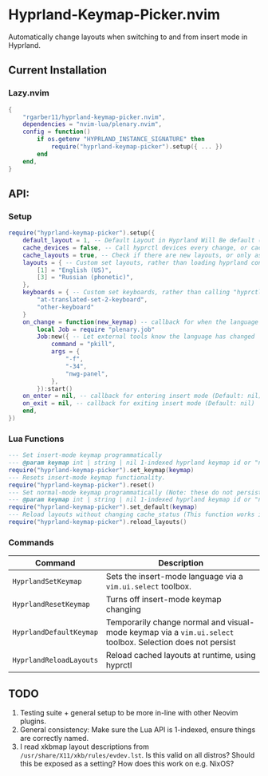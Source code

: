 # Hyprland-Keymap-Picker.nvim

Automatically change layouts when switching to and from insert mode in Hyprland.

## Current Installation

### Lazy.nvim

```lua
{
    "rgarber11/hyprland-keymap-picker.nvim",
    dependencies = "nvim-lua/plenary.nvim",
    config = function()
        if os.getenv "HYPRLAND_INSTANCE_SIGNATURE" then
            require("hyprland-keymap-picker").setup({ ... })
        end
    end,
}
```

## API:

### Setup

```lua
require("hyprland-keymap-picker").setup({
    default_layout = 1, -- Default Layout in Hyprland Will Be default (Default: 1)
    cache_devices = false, -- Call hyprctl devices every change, or cache keyboards (Default: false)
    cache_layouts = true, -- Check if there are new layouts, or only ask once (Note: This significantly slows things down) (Default: false)
    layouts = { -- Custom set layouts, rather than loading hyprland config. Note that the ordering relative to the config stil matters (not zero indexed here). (Default: Hyprland Config)
        [1] = "English (US)",
        [3] = "Russian (phonetic)",
    },
    keyboards = { -- Custom set keyboards, rather than calling "hyprctl devices". Note that the first keyboard is assumed to be the main board.
        "at-translated-set-2-keyboard",
        "other-keyboard"
    }
    on_change = function(new_keymap) -- callback for when the language is changed. (Default: nil)
        local Job = require "plenary.job"
        Job:new({ -- Let external tools know the language has changed
            command = "pkill",
            args = {
                "-f",
                "-34",
                "nwg-panel",
            },
        }):start()
    on_enter = nil, -- callback for entering insert mode (Default: nil)
    on_exit = nil, -- callback for exiting insert mode (Default: nil)
    end,
})
```

### Lua Functions

```lua
--- Set insert-mode keymap programmatically
--- @param keymap int | string | nil 1-indexed hyprland keymap id or "name" of keymap (as in hyprctl devices). If nil, then a selection menu will be used.
require("hyprland-keymap-picker").set_keymap(keymap)
--- Resets insert-mode keymap functionality.
require("hyprland-keymap-picker").reset()
--- Set normal-mode keymap programmatically (Note: these do not persist nvim instances. For that, change setup call)
--- @param keymap int | string | nil 1-indexed hyprland keymap id or "name" of keymap (as in hyprctl devices). If nil then a selection menu will be used
require("hyprland-keymap-picker").set_default(keymap)
--- Reload layouts without changing cache_status (This function works if layouts aren't cached, but only makes sense if they are)
require("hyprland-keymap-picker").reload_layouts()
```

### Commands

| Command                 | Description                                                                                                |
| ----------------------- | ---------------------------------------------------------------------------------------------------------- |
| `HyprlandSetKeymap`     | Sets the insert-mode language via a `vim.ui.select` toolbox.                                               |
| `HyprlandResetKeymap`   | Turns off insert-mode keymap changing                                                                      |
| `HyprlandDefaultKeymap` | Temporarily change normal and visual-mode keymap via a `vim.ui.select` toolbox. Selection does not persist |
| `HyprlandReloadLayouts` | Reload cached layouts at runtime, using hyprctl                                                            |

## TODO

1. Testing suite + general setup to be more in-line with other Neovim plugins.
2. General consistency: Make sure the Lua API is 1-indexed, ensure things are correctly named.
3. I read xkbmap layout descriptions from `/usr/share/X11/xkb/rules/evdev.lst`. Is this valid on all distros? Should this be exposed as a setting? How does this work on e.g. NixOS?
